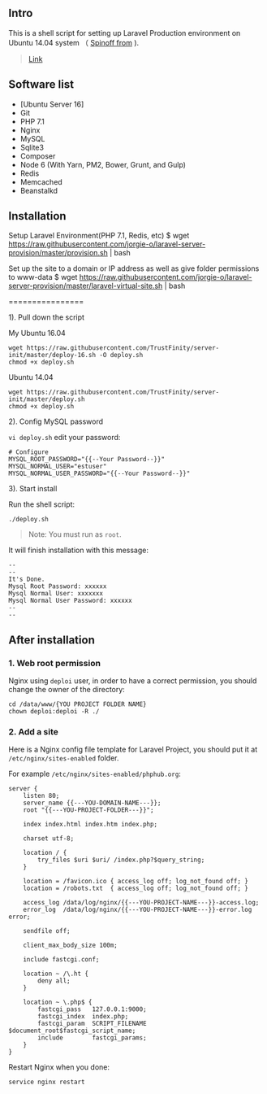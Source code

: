 ## Intro

This is a shell script for setting up Laravel Production environment on Ubuntu 14.04 system （ [Spinoff from](https://github.com/summerblue/laravel-ubuntu-init) ).

> [Link](https://phphub.org/topics/2814)

## Software list

* [Ubuntu Server 16]
* Git
* PHP 7.1
* Nginx
* MySQL
* Sqlite3
* Composer
* Node 6 (With Yarn, PM2, Bower, Grunt, and Gulp)
* Redis
* Memcached
* Beanstalkd

## Installation


Setup Laravel Environment(PHP 7.1, Redis, etc)
$ wget https://raw.githubusercontent.com/jorgie-o/laravel-server-provision/master/provision.sh | bash

Set up the site to a domain or IP address as well as give folder permissions to www-data
$ wget https://raw.githubusercontent.com/jorgie-o/laravel-server-provision/master/laravel-virtual-site.sh | bash

================

1). Pull down the script

My Ubuntu 16.04

```
wget https://raw.githubusercontent.com/TrustFinity/server-init/master/deploy-16.sh -O deploy.sh
chmod +x deploy.sh
```

Ubuntu 14.04

```
wget https://raw.githubusercontent.com/TrustFinity/server-init/master/deploy.sh
chmod +x deploy.sh
```


2). Config MySQL password

`vi deploy.sh` edit your password:

```
# Configure
MYSQL_ROOT_PASSWORD="{{--Your Password--}}"
MYSQL_NORMAL_USER="estuser"
MYSQL_NORMAL_USER_PASSWORD="{{--Your Password--}}"
```

3). Start install

Run the shell script:

```
./deploy.sh
```

> Note: You must run as `root`.

It will finish installation with this message:

```
--
--
It's Done.
Mysql Root Password: xxxxxx
Mysql Normal User: xxxxxxx
Mysql Normal User Password: xxxxxx
--
--
```

## After installation

### 1. Web root permission

Nginx using `deploi` user, in order to have a correct permission, you should change the owner of the directory:

```
cd /data/www/{YOU PROJECT FOLDER NAME}
chown deploi:deploi -R ./
```

### 2. Add a site

Here is a Nginx config file template for Laravel Project, you should put it at `/etc/nginx/sites-enabled` folder.

For example `/etc/nginx/sites-enabled/phphub.org`:

```
server {
    listen 80;
    server_name {{---YOU-DOMAIN-NAME---}};
    root "{{---YOU-PROJECT-FOLDER---}}";

    index index.html index.htm index.php;

    charset utf-8;

    location / {
        try_files $uri $uri/ /index.php?$query_string;
    }

    location = /favicon.ico { access_log off; log_not_found off; }
    location = /robots.txt  { access_log off; log_not_found off; }

    access_log /data/log/nginx/{{---YOU-PROJECT-NAME---}}-access.log;
    error_log  /data/log/nginx/{{---YOU-PROJECT-NAME---}}-error.log error;

    sendfile off;

    client_max_body_size 100m;

    include fastcgi.conf;

    location ~ /\.ht {
        deny all;
    }

    location ~ \.php$ {
        fastcgi_pass   127.0.0.1:9000;
        fastcgi_index  index.php;
        fastcgi_param  SCRIPT_FILENAME  $document_root$fastcgi_script_name;
        include        fastcgi_params;
    }
}
```

Restart Nginx when you done:

```
service nginx restart
```


